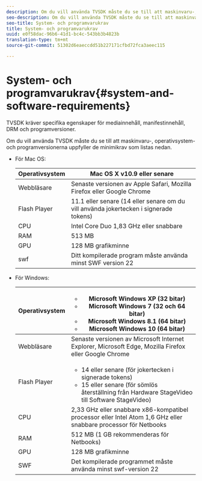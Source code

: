 ```yaml
---
description: Om du vill använda TVSDK måste du se till att maskinvaru-, operativsystem- och programversionerna uppfyller de minimikrav som listas nedan.
seo-description: Om du vill använda TVSDK måste du se till att maskinvaru-, operativsystem- och programversionerna uppfyller de minimikrav som listas nedan.
seo-title: System- och programvarukrav
title: System- och programvarukrav
uuid: e0f58dac-96b6-41d1-bc4c-543bb3b4823b
translation-type: tm+mt
source-git-commit: 51302d6eaeccdd51b227171cfbd72fca3aeec115

---
```



# System- och programvarukrav{#system-and-software-requirements}

TVSDK kräver specifika egenskaper för mediainnehåll, manifestinnehåll, DRM och programversioner.

Om du vill använda TVSDK måste du se till att maskinvaru-, operativsystem- och programversionerna uppfyller de minimikrav som listas nedan.

<!--<a id="section_FD9C110E85BB483B869FBB94E5662710"></a>-->

* För Mac OS:

   | Operativsystem | Mac OS X v10.9 eller senare |
   |---|---|
   | Webbläsare | Senaste versionen av Apple Safari, Mozilla Firefox eller Google Chrome |
   | Flash Player | 11.1 eller senare (14 eller senare om du vill använda jokertecken i signerade tokens) |
   | CPU | Intel Core Duo 1,83 GHz eller snabbare |
   | RAM | 513 MB |
   | GPU | 128 MB grafikminne |
   | swf | Ditt kompilerade program måste använda minst SWF version 22 |

* För Windows:

   | Operativsystem | <ul><li>Microsoft Windows XP (32 bitar)</li><li>Microsoft Windows 7 (32 och 64 bitar)</li><li>Microsoft Windows 8.1 (64 bitar)</li><li>Microsoft Windows 10 (64 bitar)</li></ul> |
   |---|---|
   | Webbläsare | Senaste versionen av Microsoft Internet Explorer, Microsoft Edge, Mozilla Firefox eller Google Chrome |
   | Flash Player | <ul><li>14 eller senare (för jokertecken i signerade tokens)</li><li>15 eller senare (för sömlös återställning från Hardware StageVideo till Software StageVideo)</li></ul> |
   | CPU | 2,33 GHz eller snabbare x86-kompatibel processor eller Intel Atom 1,6 GHz eller snabbare processor för Netbooks |
   | RAM | 512 MB (1 GB rekommenderas för Netbooks) |
   | GPU | 128 MB grafikminne |
   | SWF | Det kompilerade programmet måste använda minst swf-version 22 |
